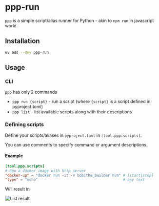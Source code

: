 # ppp-run

`ppp` is a simple script/alias runner for Python - akin to `npm run` in javascript world.

## Installation

```sh
uv add --dev ppp-run
```

## Usage

### CLI

`ppp` has only 2 commands

- `ppp run {script}` - run a script (where `{script}` is a script defined in pyproject.toml)
- `ppp list` - list available scripts along with their descriptions

### Defining scripts

Define your scripts/aliases in `pyproject.toml` in `[tool.ppp.scripts]`.

You can use comments to specify command or argument descriptions.

#### Example

```toml
[tool.ppp.scripts]
# Run a docker image with http server
"docker-up" = "docker run -it -v bob:the_builder nvm" # [start|stop]
"type" = "echo"                                       # any text
```

Will result in

![List result](documentation/list.png)

